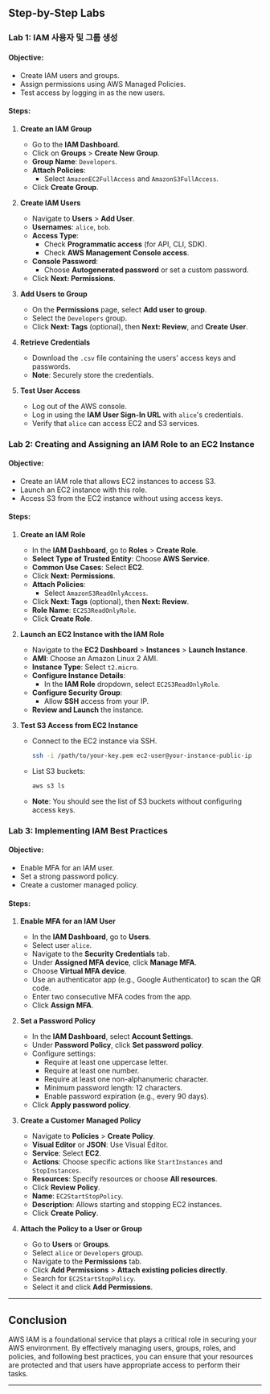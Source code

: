 ## **Step-by-Step Labs**

### **Lab 1: IAM 사용자 및 그룹 생성**

#### **Objective:**

- Create IAM users and groups.
- Assign permissions using AWS Managed Policies.
- Test access by logging in as the new users.

#### **Steps:**

1. **Create an IAM Group**

   - Go to the **IAM Dashboard**.
   - Click on **Groups** > **Create New Group**.
   - **Group Name**: `Developers`.
   - **Attach Policies**:
     - Select `AmazonEC2FullAccess` and `AmazonS3FullAccess`.
   - Click **Create Group**.

2. **Create IAM Users**

   - Navigate to **Users** > **Add User**.
   - **Usernames**: `alice`, `bob`.
   - **Access Type**:
     - Check **Programmatic access** (for API, CLI, SDK).
     - Check **AWS Management Console access**.
   - **Console Password**:
     - Choose **Autogenerated password** or set a custom password.
   - Click **Next: Permissions**.

3. **Add Users to Group**

   - On the **Permissions** page, select **Add user to group**.
   - Select the `Developers` group.
   - Click **Next: Tags** (optional), then **Next: Review**, and **Create User**.

4. **Retrieve Credentials**

   - Download the `.csv` file containing the users' access keys and passwords.
   - **Note**: Securely store the credentials.

5. **Test User Access**

   - Log out of the AWS console.
   - Log in using the **IAM User Sign-In URL** with `alice`'s credentials.
   - Verify that `alice` can access EC2 and S3 services.

### **Lab 2: Creating and Assigning an IAM Role to an EC2 Instance**

#### **Objective:**

- Create an IAM role that allows EC2 instances to access S3.
- Launch an EC2 instance with this role.
- Access S3 from the EC2 instance without using access keys.

#### **Steps:**

1. **Create an IAM Role**

   - In the **IAM Dashboard**, go to **Roles** > **Create Role**.
   - **Select Type of Trusted Entity**: Choose **AWS Service**.
   - **Common Use Cases**: Select **EC2**.
   - Click **Next: Permissions**.
   - **Attach Policies**:
     - Select `AmazonS3ReadOnlyAccess`.
   - Click **Next: Tags** (optional), then **Next: Review**.
   - **Role Name**: `EC2S3ReadOnlyRole`.
   - Click **Create Role**.

2. **Launch an EC2 Instance with the IAM Role**

   - Navigate to the **EC2 Dashboard** > **Instances** > **Launch Instance**.
   - **AMI**: Choose an Amazon Linux 2 AMI.
   - **Instance Type**: Select `t2.micro`.
   - **Configure Instance Details**:
     - In the **IAM Role** dropdown, select `EC2S3ReadOnlyRole`.
   - **Configure Security Group**:
     - Allow **SSH** access from your IP.
   - **Review and Launch** the instance.

3. **Test S3 Access from EC2 Instance**

   - Connect to the EC2 instance via SSH.

     ```bash
     ssh -i /path/to/your-key.pem ec2-user@your-instance-public-ip
     ```

   - List S3 buckets:

     ```bash
     aws s3 ls
     ```

   - **Note**: You should see the list of S3 buckets without configuring access keys.

### **Lab 3: Implementing IAM Best Practices**

#### **Objective:**

- Enable MFA for an IAM user.
- Set a strong password policy.
- Create a customer managed policy.

#### **Steps:**

1. **Enable MFA for an IAM User**

   - In the **IAM Dashboard**, go to **Users**.
   - Select user `alice`.
   - Navigate to the **Security Credentials** tab.
   - Under **Assigned MFA device**, click **Manage MFA**.
   - Choose **Virtual MFA device**.
   - Use an authenticator app (e.g., Google Authenticator) to scan the QR code.
   - Enter two consecutive MFA codes from the app.
   - Click **Assign MFA**.

2. **Set a Password Policy**

   - In the **IAM Dashboard**, select **Account Settings**.
   - Under **Password Policy**, click **Set password policy**.
   - Configure settings:
     - Require at least one uppercase letter.
     - Require at least one number.
     - Require at least one non-alphanumeric character.
     - Minimum password length: 12 characters.
     - Enable password expiration (e.g., every 90 days).
   - Click **Apply password policy**.

3. **Create a Customer Managed Policy**

   - Navigate to **Policies** > **Create Policy**.
   - **Visual Editor** or **JSON**: Use Visual Editor.
   - **Service**: Select **EC2**.
   - **Actions**: Choose specific actions like `StartInstances` and `StopInstances`.
   - **Resources**: Specify resources or choose **All resources**.
   - Click **Review Policy**.
   - **Name**: `EC2StartStopPolicy`.
   - **Description**: Allows starting and stopping EC2 instances.
   - Click **Create Policy**.

4. **Attach the Policy to a User or Group**

   - Go to **Users** or **Groups**.
   - Select `alice` or `Developers` group.
   - Navigate to the **Permissions** tab.
   - Click **Add Permissions** > **Attach existing policies directly**.
   - Search for `EC2StartStopPolicy`.
   - Select it and click **Add Permissions**.

---

## **Conclusion**

AWS IAM is a foundational service that plays a critical role in securing your AWS environment. By effectively managing users, groups, roles, and policies, and following best practices, you can ensure that your resources are protected and that users have appropriate access to perform their tasks.

---
